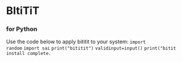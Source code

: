 # BItiTiT
### for Python
Use the code below to apply bititit to your system:
<code>import random</code>
<code>import sai</code>
`print("bititit")`
`validinput=input()`
`print("bitit install complete.`
